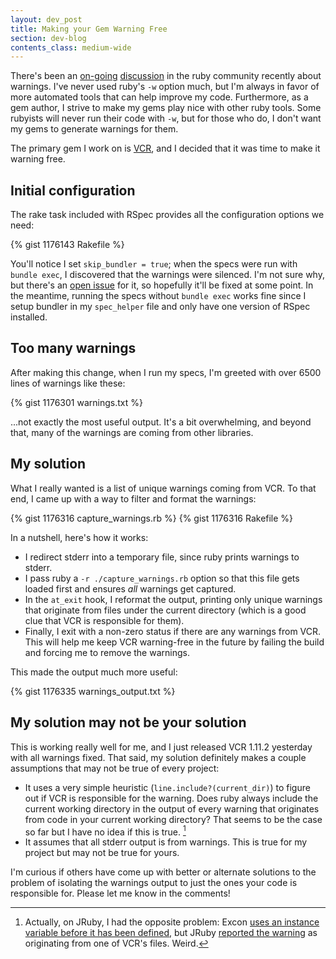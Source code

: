 ```yaml
---
layout: dev_post
title: Making your Gem Warning Free
section: dev-blog
contents_class: medium-wide
---
```


There's been an [on-going](http://avdi.org/devblog/2011/06/23/how-ruby-helps-you-fix-your-broken-code/)
[discussion](http://mislav.uniqpath.com/2011/06/ruby-verbose-mode/) in the ruby community recently about
warnings. I've never used ruby's `-w` option much, but I'm always in favor of
more automated tools that can help improve my code. Furthermore, as a
gem author, I strive to make my gems play nice with other ruby tools.
Some rubyists will never run their code with `-w`, but for those who
do, I don't want my gems to generate warnings for them.

The primary gem I work on is [VCR](http://relishapp.com/myronmarston/vcr), and I decided
that it was time to make it warning free.

## Initial configuration

The rake task included with RSpec provides all the configuration
options we need:

{% gist 1176143 Rakefile %}

You'll notice I set `skip_bundler = true`; when the specs were run with `bundle exec`, I discovered
that the warnings were silenced.  I'm not sure why, but there's an
[open issue](https://github.com/carlhuda/bundler/issues/969) for it, so
hopefully it'll be fixed at some point. In the meantime, running the
specs without `bundle exec` works fine since I setup bundler in my
`spec_helper` file and only have one version of RSpec installed.

## Too many warnings

After making this change, when I run my specs, I'm greeted
with over 6500 lines of warnings like these:

{% gist 1176301 warnings.txt %}

...not exactly the most useful output. It's a bit overwhelming, and
beyond that, many of the warnings are coming from other libraries.

## My solution

What I really wanted is a list of unique warnings coming from VCR.
To that end, I came up with a way to filter and format the warnings:

{% gist 1176316 capture_warnings.rb %}
{% gist 1176316 Rakefile %}

In a nutshell, here's how it works:

* I redirect stderr into a temporary file, since ruby prints warnings to
  stderr.
* I pass ruby a `-r ./capture_warnings.rb` option so that this file gets loaded
  first and ensures _all_ warnings get captured.
* In the `at_exit` hook, I reformat the output, printing only unique
  warnings that originate from files under the current directory
  (which is a good clue that VCR is responsible for them).
* Finally, I exit with a non-zero status if there are any warnings
  from VCR.  This will help me keep VCR warning-free in the future
  by failing the build and forcing me to remove the warnings.

This made the output much more useful:

{% gist 1176335 warnings_output.txt %}

## My solution may not be your solution

This is working really well for me, and I just released VCR 1.11.2
yesterday with all warnings fixed. That said, my solution definitely
makes a couple assumptions that may not be true of every project:

* It uses a very simple heuristic (`line.include?(current_dir)`) to
  figure out if VCR is responsible for the warning.  Does ruby always
  include the current working directory in the output of every warning
  that originates from code in your current working directory?
  That seems to be the case so far but I have no idea if this is true.
  [^foot]
* It assumes that all stderr output is from warnings.  This is true for
  my project but may not be true for yours.

I'm curious if others have come up with better or alternate solutions
to the problem of isolating the warnings output to just the ones your
code is responsible for.  Please let me know in the comments!

[^foot]: Actually, on JRuby, I had the opposite problem: Excon
[uses an instance variable before it has been
defined](https://github.com/geemus/excon/blob/v0.6.5/lib/excon/connection.rb#L46),
but JRuby [reported the
warning](http://travis-ci.org/#!/myronmarston/vcr/builds/106602)
as originating from one of VCR's files.  Weird.
